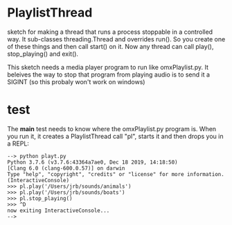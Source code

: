 # PlaylistThread
sketch for making a thread that runs a process stoppable in a controlled way. It sub-classes threading.Thread and overrides run(). So you create one of these things and then call start() on it. Now any thread can call play(), stop_playing() and exit().

This sketch needs a media player program to run like omxPlaylist.py. It beleives the way to stop that program from playing audio is to send it a SIGINT (so this probaly won't work on windows) 

# test
The __main__ test needs to know where the omxPlaylist.py program is. When you run it, it creates a PlaylistThread call "pl", starts it and then drops you in a REPL:

    --> python playt.py
    Python 3.7.6 (v3.7.6:43364a7ae0, Dec 18 2019, 14:18:50) 
    [Clang 6.0 (clang-600.0.57)] on darwin
    Type "help", "copyright", "credits" or "license" for more information.
    (InteractiveConsole)
    >>> pl.play('/Users/jrb/sounds/animals')
    >>> pl.play('/Users/jrb/sounds/boats')
    >>> pl.stop_playing()
    >>> ^D
    now exiting InteractiveConsole...
    --> 
